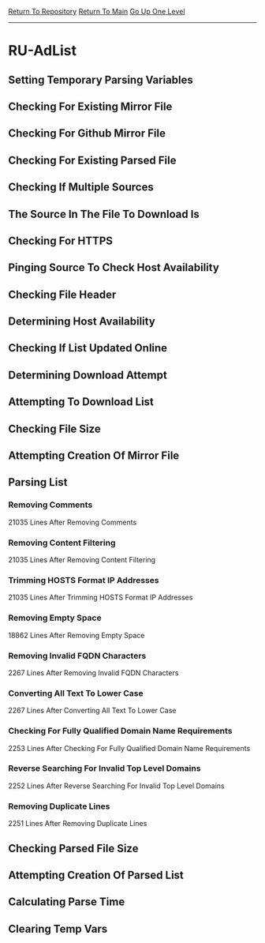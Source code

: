 [Return To Repository](https://github.com/deathbybandaid/piholeparser/)
[Return To Main](https://github.com/deathbybandaid/piholeparser/blob/master/RecentRunLogs/Mainlog.md)
[Go Up One Level](https://github.com/deathbybandaid/piholeparser/blob/master/RecentRunLogs/TopLevelScripts/30-Processing-External-Blacklists.md)
____________________________________
# RU-AdList
## Setting Temporary Parsing Variables
## Checking For Existing Mirror File
## Checking For Github Mirror File
## Checking For Existing Parsed File
## Checking If Multiple Sources
## The Source In The File To Download Is
## Checking For HTTPS
## Pinging Source To Check Host Availability
## Checking File Header
## Determining Host Availability
## Checking If List Updated Online
## Determining Download Attempt
## Attempting To Download List
## Checking File Size
## Attempting Creation Of Mirror File
## Parsing List
### Removing Comments
21035 Lines After Removing Comments
### Removing Content Filtering
21035 Lines After Removing Content Filtering
### Trimming HOSTS Format IP Addresses
21035 Lines After Trimming HOSTS Format IP Addresses
### Removing Empty Space
18862 Lines After Removing Empty Space
### Removing Invalid FQDN Characters
2267 Lines After Removing Invalid FQDN Characters
### Converting All Text To Lower Case
2267 Lines After Converting All Text To Lower Case
### Checking For Fully Qualified Domain Name Requirements
2253 Lines After Checking For Fully Qualified Domain Name Requirements
### Reverse Searching For Invalid Top Level Domains
2252 Lines After Reverse Searching For Invalid Top Level Domains
### Removing Duplicate Lines
2251 Lines After Removing Duplicate Lines
## Checking Parsed File Size
## Attempting Creation Of Parsed List
## Calculating Parse Time
## Clearing Temp Vars

